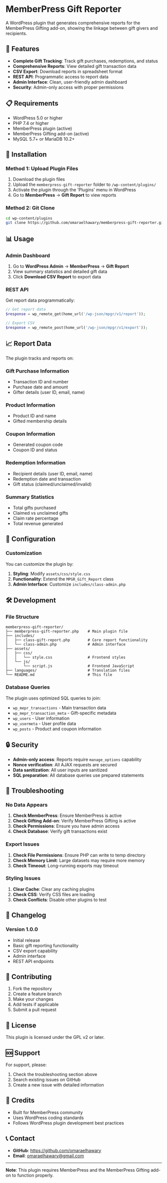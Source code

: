 # MemberPress Gift Reporter

A WordPress plugin that generates comprehensive reports for the MemberPress Gifting add-on, showing the linkage between gift givers and recipients.

## 🎁 Features

- **Complete Gift Tracking**: Track gift purchases, redemptions, and status
- **Comprehensive Reports**: View detailed gift transaction data
- **CSV Export**: Download reports in spreadsheet format
- **REST API**: Programmatic access to report data
- **Admin Interface**: Clean, user-friendly admin dashboard
- **Security**: Admin-only access with proper permissions

## 📋 Requirements

- WordPress 5.0 or higher
- PHP 7.4 or higher
- MemberPress plugin (active)
- MemberPress Gifting add-on (active)
- MySQL 5.7+ or MariaDB 10.2+

## 🚀 Installation

### Method 1: Upload Plugin Files

1. Download the plugin files
2. Upload the `memberpress-gift-reporter` folder to `/wp-content/plugins/`
3. Activate the plugin through the 'Plugins' menu in WordPress
4. Go to **MemberPress** → **Gift Report** to view reports

### Method 2: Git Clone

```bash
cd wp-content/plugins
git clone https://github.com/omaraelhawary/memberpress-gift-reporter.git
```

## 📊 Usage

### Admin Dashboard

1. Go to **WordPress Admin** → **MemberPress** → **Gift Report**
2. View summary statistics and detailed gift data
3. Click **Download CSV Report** to export data

### REST API

Get report data programmatically:

```php
// Get report data
$response = wp_remote_get(home_url('/wp-json/mpgr/v1/report'));

// Export CSV
$response = wp_remote_post(home_url('/wp-json/mpgr/v1/export'));
```

## 📈 Report Data

The plugin tracks and reports on:

### Gift Purchase Information
- Transaction ID and number
- Purchase date and amount
- Gifter details (user ID, email, name)

### Product Information
- Product ID and name
- Gifted membership details

### Coupon Information
- Generated coupon code
- Coupon ID and status

### Redemption Information
- Recipient details (user ID, email, name)
- Redemption date and transaction
- Gift status (claimed/unclaimed/invalid)

### Summary Statistics
- Total gifts purchased
- Claimed vs unclaimed gifts
- Claim rate percentage
- Total revenue generated

## 🔧 Configuration

### Customization

You can customize the plugin by:

1. **Styling**: Modify `assets/css/style.css`
2. **Functionality**: Extend the `MPGR_Gift_Report` class
3. **Admin Interface**: Customize `includes/class-admin.php`

## 🛠️ Development

### File Structure

```
memberpress-gift-reporter/
├── memberpress-gift-reporter.php    # Main plugin file
├── includes/
│   ├── class-gift-report.php        # Core report functionality
│   └── class-admin.php              # Admin interface
├── assets/
│   ├── css/
│   │   └── style.css                # Frontend styles
│   └── js/
│       └── script.js                # Frontend JavaScript
├── languages/                       # Translation files
└── README.md                        # This file
```

### Database Queries

The plugin uses optimized SQL queries to join:

- `wp_mepr_transactions` - Main transaction data
- `wp_mepr_transaction_meta` - Gift-specific metadata
- `wp_users` - User information
- `wp_usermeta` - User profile data
- `wp_posts` - Product and coupon information

## 🔒 Security

- **Admin-only access**: Reports require `manage_options` capability
- **Nonce verification**: All AJAX requests are secured
- **Data sanitization**: All user inputs are sanitized
- **SQL preparation**: All database queries use prepared statements

## 🐛 Troubleshooting

### No Data Appears

1. **Check MemberPress**: Ensure MemberPress is active
2. **Check Gifting Add-on**: Verify MemberPress Gifting is active
3. **Check Permissions**: Ensure you have admin access
4. **Check Database**: Verify gift transactions exist

### Export Issues

1. **Check File Permissions**: Ensure PHP can write to temp directory
2. **Check Memory Limit**: Large datasets may require more memory
3. **Check Timeout**: Long-running exports may timeout

### Styling Issues

1. **Clear Cache**: Clear any caching plugins
2. **Check CSS**: Verify CSS files are loading
3. **Check Conflicts**: Disable other plugins to test

## 📝 Changelog

### Version 1.0.0
- Initial release
- Basic gift reporting functionality
- CSV export capability
- Admin interface
- REST API endpoints

## 🤝 Contributing

1. Fork the repository
2. Create a feature branch
3. Make your changes
4. Add tests if applicable
5. Submit a pull request

## 📄 License

This plugin is licensed under the GPL v2 or later.

## 🆘 Support

For support, please:

1. Check the troubleshooting section above
2. Search existing issues on GitHub
3. Create a new issue with detailed information

## 🙏 Credits

- Built for MemberPress community
- Uses WordPress coding standards
- Follows WordPress plugin development best practices

## 📞 Contact

- **GitHub**: https://github.com/omaraelhawary
- **Email**: omaraelhawary@gmail.com

---

**Note**: This plugin requires MemberPress and the MemberPress Gifting add-on to function properly.
